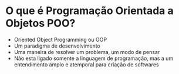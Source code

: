# O que é Programação Orientada a Objetos POO?

- Oriented Object Programming ou OOP
- Um paradigma de desenvolvimento
- Uma maneira de resolver um problema, um modo de pensar
- Não esta ligado somente a linguagem de programação, mas a um entendimento amplo e atemporal para criação de softwares